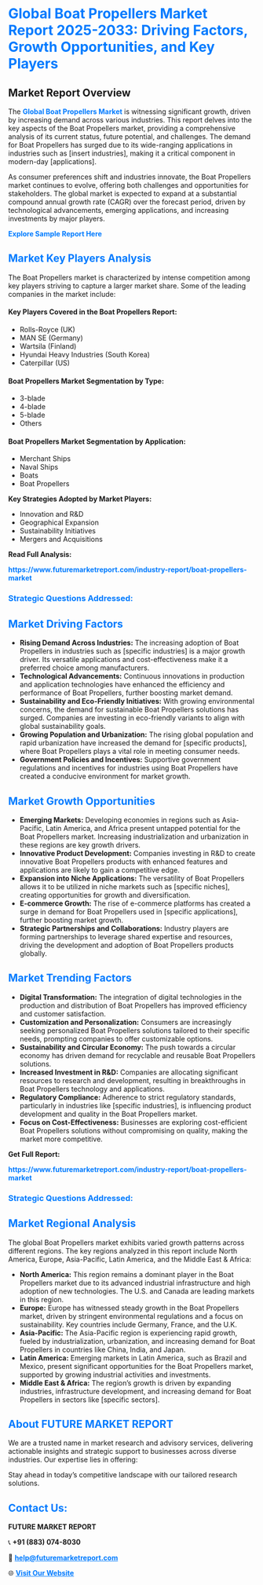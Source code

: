 <h1 style="color: #007BFF;">Global Boat Propellers Market Report 2025-2033: Driving Factors, Growth Opportunities, and Key Players</h1>

<section id="overview">
<h2>Market Report Overview</h2>
<p>The <a href="https://www.futuremarketreport.com/industry-report/boat-propellers-market" style="color: #007BFF; text-decoration: none;"><strong>Global Boat Propellers Market</strong></a> is witnessing significant growth, driven by increasing demand across various industries. This report delves into the key aspects of the Boat Propellers market, providing a comprehensive analysis of its current status, future potential, and challenges. The demand for Boat Propellers has surged due to its wide-ranging applications in industries such as [insert industries], making it a critical component in modern-day [applications].</p>
<p>As consumer preferences shift and industries innovate, the Boat Propellers market continues to evolve, offering both challenges and opportunities for stakeholders. The global market is expected to expand at a substantial compound annual growth rate (CAGR) over the forecast period, driven by technological advancements, emerging applications, and increasing investments by major players.</p>
</section>

<section id="overview">
<p><a href="https://www.futuremarketreport.com/request-sample/reportId=127922" style="color: #007BFF; text-decoration: none;"><strong>Explore Sample Report Here</strong></a></p>
</section>

<section id="key-players">
<h2 style="color: #007BFF;">Market Key Players Analysis</h2>
<p>The Boat Propellers market is characterized by intense competition among key players striving to capture a larger market share. Some of the leading companies in the market include:</p>
<h4>Key Players Covered in the Boat Propellers Report:</h4>
<ul><li>Rolls-Royce (UK)</li><li>MAN SE (Germany)</li><li>Wartsila (Finland)</li><li>Hyundai Heavy Industries (South Korea)</li><li>Caterpillar (US)</li></ul>
<h4>Boat Propellers Market Segmentation by Type:</h4>
<ul><li>3-blade</li><li>4-blade</li><li>5-blade</li><li>Others</li></ul>

<h4>Boat Propellers Market Segmentation by Application:</h4>
<ul><li>Merchant Ships</li><li>Naval Ships</li><li>Boats</li><li>Boat Propellers</li></ul>
<p><strong>Key Strategies Adopted by Market Players:</strong></p>
<ul>
<li>Innovation and R&D</li>
<li>Geographical Expansion</li>
<li>Sustainability Initiatives</li>
<li>Mergers and Acquisitions</li>
</ul>
</section>

<section>
<p><strong>Read Full Analysis: </strong></p><a href="https://www.futuremarketreport.com/industry-report/boat-propellers-market" style="color: #007BFF; text-decoration: none;"><strong>https://www.futuremarketreport.com/industry-report/boat-propellers-market</strong></a>
<h3 style="color: #007BFF;">Strategic Questions Addressed:</h3>
</section>

<section id="driving-factors">
<h2 style="color: #007BFF;">Market Driving Factors</h2>
<ul>
<li><strong>Rising Demand Across Industries:</strong> The increasing adoption of Boat Propellers in industries such as [specific industries] is a major growth driver. Its versatile applications and cost-effectiveness make it a preferred choice among manufacturers.</li>
<li><strong>Technological Advancements:</strong> Continuous innovations in production and application technologies have enhanced the efficiency and performance of Boat Propellers, further boosting market demand.</li>
<li><strong>Sustainability and Eco-Friendly Initiatives:</strong> With growing environmental concerns, the demand for sustainable Boat Propellers solutions has surged. Companies are investing in eco-friendly variants to align with global sustainability goals.</li>
<li><strong>Growing Population and Urbanization:</strong> The rising global population and rapid urbanization have increased the demand for [specific products], where Boat Propellers plays a vital role in meeting consumer needs.</li>
<li><strong>Government Policies and Incentives:</strong> Supportive government regulations and incentives for industries using Boat Propellers have created a conducive environment for market growth.</li>
</ul>
</section>

<section id="growth-opportunities">
<h2 style="color: #007BFF;">Market Growth Opportunities</h2>
<ul>
<li><strong>Emerging Markets:</strong> Developing economies in regions such as Asia-Pacific, Latin America, and Africa present untapped potential for the Boat Propellers market. Increasing industrialization and urbanization in these regions are key growth drivers.</li>
<li><strong>Innovative Product Development:</strong> Companies investing in R&D to create innovative Boat Propellers products with enhanced features and applications are likely to gain a competitive edge.</li>
<li><strong>Expansion into Niche Applications:</strong> The versatility of Boat Propellers allows it to be utilized in niche markets such as [specific niches], creating opportunities for growth and diversification.</li>
<li><strong>E-commerce Growth:</strong> The rise of e-commerce platforms has created a surge in demand for Boat Propellers used in [specific applications], further boosting market growth.</li>
<li><strong>Strategic Partnerships and Collaborations:</strong> Industry players are forming partnerships to leverage shared expertise and resources, driving the development and adoption of Boat Propellers products globally.</li>
</ul>
</section>

<section id="trending-factors">
<h2 style="color: #007BFF;">Market Trending Factors</h2>
<ul>
<li><strong>Digital Transformation:</strong> The integration of digital technologies in the production and distribution of Boat Propellers has improved efficiency and customer satisfaction.</li>
<li><strong>Customization and Personalization:</strong> Consumers are increasingly seeking personalized Boat Propellers solutions tailored to their specific needs, prompting companies to offer customizable options.</li>
<li><strong>Sustainability and Circular Economy:</strong> The push towards a circular economy has driven demand for recyclable and reusable Boat Propellers solutions.</li>
<li><strong>Increased Investment in R&D:</strong> Companies are allocating significant resources to research and development, resulting in breakthroughs in Boat Propellers technology and applications.</li>
<li><strong>Regulatory Compliance:</strong> Adherence to strict regulatory standards, particularly in industries like [specific industries], is influencing product development and quality in the Boat Propellers market.</li>
<li><strong>Focus on Cost-Effectiveness:</strong> Businesses are exploring cost-efficient Boat Propellers solutions without compromising on quality, making the market more competitive.</li>
</ul>
</section>

<section>
<p><strong>Get Full Report: </strong></p><a href="https://www.futuremarketreport.com/industry-report/boat-propellers-market" style="color: #007BFF; text-decoration: none;"><strong>https://www.futuremarketreport.com/industry-report/boat-propellers-market</strong></a>
<h3 style="color: #007BFF;">Strategic Questions Addressed:</h3>
</section>


<section id="regional-analysis">
<h2 style="color: #007BFF;">Market Regional Analysis</h2>
<p>The global Boat Propellers market exhibits varied growth patterns across different regions. The key regions analyzed in this report include North America, Europe, Asia-Pacific, Latin America, and the Middle East & Africa:</p>
<ul>
<li><strong>North America:</strong> This region remains a dominant player in the Boat Propellers market due to its advanced industrial infrastructure and high adoption of new technologies. The U.S. and Canada are leading markets in this region.</li>
<li><strong>Europe:</strong> Europe has witnessed steady growth in the Boat Propellers market, driven by stringent environmental regulations and a focus on sustainability. Key countries include Germany, France, and the U.K.</li>
<li><strong>Asia-Pacific:</strong> The Asia-Pacific region is experiencing rapid growth, fueled by industrialization, urbanization, and increasing demand for Boat Propellers in countries like China, India, and Japan.</li>
<li><strong>Latin America:</strong> Emerging markets in Latin America, such as Brazil and Mexico, present significant opportunities for the Boat Propellers market, supported by growing industrial activities and investments.</li>
<li><strong>Middle East & Africa:</strong> The region’s growth is driven by expanding industries, infrastructure development, and increasing demand for Boat Propellers in sectors like [specific sectors].</li>
</ul>
</section>

<footer>
<h2 style="color: #007BFF;">About FUTURE MARKET REPORT</h2>
<p>We are a trusted name in market research and advisory services, delivering actionable insights and strategic support to businesses across diverse industries. Our expertise lies in offering:</p>

<p>Stay ahead in today’s competitive landscape with our tailored research solutions.</p>

<h2 style="color: #007BFF;">Contact Us:</h2>
<p><strong>FUTURE MARKET REPORT</strong></p>
<p>📞 <strong>+91 (883) 074-8030</strong></p>
<p>📧 <strong><a href="mailto:help@futuremarketreport.com" style="color: #007BFF;">help@futuremarketreport.com</a></strong></p>
<p>🌐 <strong><a href="https://www.futuremarketreport.com/" style="color: #007BFF;">Visit Our Website</a></strong></p>
</footer>